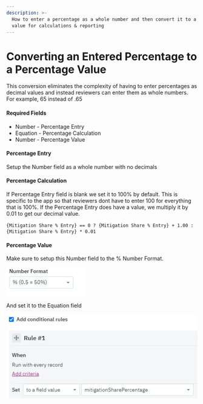```yaml
---
description: >-
  How to enter a percentage as a whole number and then convert it to a decimal
  value for calculations & reporting
---
```


# Converting an Entered Percentage to a Percentage Value

This conversion eliminates the complexity of having to enter percentages as decimal values and instead reviewers can enter them as whole numbers. For example, 65 instead of .65

#### Required Fields

* Number - Percentage Entry
* Equation - Percentage Calculation
* Number -  Percentage Value

#### Percentage Entry

Setup the Number field as a whole number with no decimals

#### Percentage Calculation

If Percentage Entry field is blank we set it to 100% by default. This is specific to the app so that reviewers dont have to enter 100 for everything that is 100%. If the Percentage Entry does have a value, we multiply it by 0.01 to get our decimal value.

```text
{Mitigation Share % Entry} == 0 ? {Mitigation Share % Entry} + 1.00 : {Mitigation Share % Entry} * 0.01
```

#### Percentage Value

Make sure to setup this Number field to the % Number Format.

![](../../.gitbook/assets/image%20%28256%29.png)

And set it to the Equation field

![](../../.gitbook/assets/image%20%28209%29.png)

